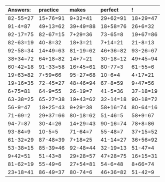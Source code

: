 | Answers: | practice | makes | perfect | ! |
| :--- | :--- | :--- | :--- | :--- |
| 82-55=27 | 15+76=91 | 9+32=41 | 29+62=91 | 18+29=47 | 
| 91-4=87 | 49+13=62 | 39+49=88 | 18+58=76 | 26+6=32 | 
| 92-17=75 | 82-67=15 | 7+29=36 | 73-65=8 | 19+67=86 | 
| 82-63=19 | 40-8=32 | 18+3=21 | 7+14=21 | 21-8=13 | 
| 92-58=34 | 14+49=63 | 81-19=62 | 46+36=82 | 93-26=67 | 
| 38+34=72 | 64+18=82 | 14+7=21 | 30-18=12 | 49+45=94 | 
| 60-42=18 | 91-33=58 | 16+45=61 | 80-77=3 | 61-55=6 | 
| 19+63=82 | 7+59=66 | 95-27=68 | 10-6=4 | 4+17=21 | 
| 19+16=35 | 72-45=27 | 48+46=94 | 67-8=59 | 9+47=56 | 
| 6+75=81 | 64-9=55 | 26-19=7 | 41-5=36 | 37-18=19 | 
| 63-38=25 | 65-27=38 | 19+43=62 | 32-14=18 | 90-18=72 | 
| 56-9=47 | 18+25=43 | 9+29=38 | 58+16=74 | 80-64=16 | 
| 71-69=2 | 29+37=66 | 80-18=62 | 51-46=5 | 58+9=67 | 
| 94-7=87 | 30-4=26 | 14+29=43 | 90-16=74 | 78+8=86 | 
| 93-84=9 | 10-5=5 | 71-64=7 | 55-48=7 | 37+15=52 | 
| 61-32=29 | 87-48=39 | 7+18=25 | 41-14=27 | 36+56=92 | 
| 53-38=15 | 85-39=46 | 92-48=44 | 32-19=13 | 51-47=4 | 
| 9+42=51 | 51-43=8 | 29+28=57 | 47+28=75 | 16+15=31 | 
| 81-62=19 | 55-49=6 | 27+54=81 | 54-6=48 | 8+66=74 | 
| 23+18=41 | 86-49=37 | 80-74=6 | 46+36=82 | 51-42=9 | 
